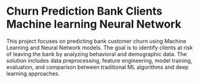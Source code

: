 # Churn Prediction Bank Clients Machine learning Neural Network

This project focuses on predicting bank customer churn using Machine Learning and Neural Network models. The goal is to identify clients at risk of leaving the bank by analyzing behavioral and demographic data. The solution includes data preprocessing, feature engineering, model training, evaluation, and comparison between traditional ML algorithms and deep learning approaches.

